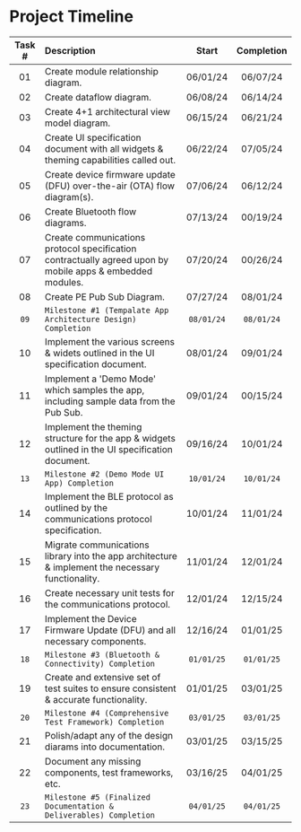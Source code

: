 # Project Timeline

| Task # |                                                  Description                                                 |  Start   | Completion |
| :----: | :----------------------------------------------------------------------------------------------------------- | :------: | :--------: |
|   01   | Create module relationship diagram.                                                                          | 06/01/24 |  06/07/24  |
|   02   | Create dataflow diagram.                                                                                     | 06/08/24 |  06/14/24  |
|   03   | Create 4+1 architectural view model diagram.                                                                 | 06/15/24 |  06/21/24  |
|   04   | Create UI specification document with all widgets & theming capabilities called out.                         | 06/22/24 |  07/05/24  |
|   05   | Create device firmware update (DFU) over-the-air (OTA) flow diagram(s).                                      | 07/06/24 |  06/12/24  |
|   06   | Create Bluetooth flow diagrams.                                                                              | 07/13/24 |  00/19/24  |
|   07   | Create communications protocol specification contractually agreed upon by mobile apps & embedded modules.    | 07/20/24 |  00/26/24  |
|   08   | Create PE Pub Sub Diagram.                                                                                   | 07/27/24 |  08/01/24  |
|  `09`  | `Milestone #1 (Tempalate App Architecture Design) Completion`                                                 |`08/01/24`| `08/01/24` |
|   10   | Implement the various screens & widets outlined in the UI specification document.                            | 08/01/24 |  09/01/24  |
|   11   | Implement a 'Demo Mode' which samples the app, including sample data from the Pub Sub.                       | 09/01/24 |  00/15/24  |
|   12   | Implement the theming structure for the app & widgets outlined in the UI specification document.             | 09/16/24 |  10/01/24  |
|  `13`  | `Milestone #2 (Demo Mode UI App) Completion`                                                                 |`10/01/24`| `10/01/24` |
|   14   | Implement the BLE protocol as outlined by the communications protocol specification.                         | 10/01/24 |  11/01/24  |
|   15   | Migrate communications library into the app architecture & implement the necessary functionality.            | 11/01/24 |  12/01/24  |
|   16   | Create necessary unit tests for the communications protocol.                                                 | 12/01/24 |  12/15/24  |
|   17   | Implement the Device Firmware Update (DFU) and all necessary components.                                     | 12/16/24 |  01/01/25  |
|  `18`  | `Milestone #3 (Bluetooth & Connectivity) Completion`                                                         |`01/01/25`| `01/01/25` |
|   19   | Create and extensive set of test suites to ensure consistent & accurate functionality.                       | 01/01/25 |  03/01/25  |
|  `20`  | `Milestone #4 (Comprehensive Test Framework) Completion`                                                     |`03/01/25`| `03/01/25` |
|   21   | Polish/adapt any of the design diarams into documentation.                                                   | 03/01/25 |  03/15/25  |
|   22   | Document any missing components, test frameworks, etc.                                                       | 03/16/25 |  04/01/25  |
|  `23`  | `Milestone #5 (Finalized Documentation & Deliverables) Completion`                                           |`04/01/25`| `04/01/25` |